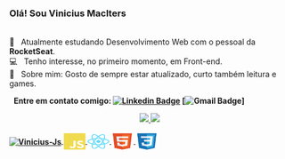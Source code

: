 
### Olá! Sou Vinicius Maclters

<br/> 🚀 &nbsp; Atualmente estudando Desenvolvimento Web com o pessoal da **RocketSeat**.
<br/> :computer: &nbsp; Tenho interesse, no primeiro momento, em Front-end.
<br/> 💬  &nbsp; Sobre mim: Gosto de sempre estar atualizado, curto também leitura e games.

&nbsp; <strong>Entre em contato comigo:<strong/> [![Linkedin Badge](https://img.shields.io/badge/-LINKEDIN-blue?style=flat-square&logo=Linkedin&logoColor=white&link=https:https://www.linkedin.com/in/vinicius-maclters-b106a5172/)](https://www.linkedin.com/in/vinicius-maclters-b106a5172/)
[![Gmail Badge](https://img.shields.io/badge/-GMAIL-c14438?style=flat-square&logo=Gmail&logoColor=white&link=mailto:vinicius.maclters@gmail.com)]

<div align="center">
  <a href="https://github.com/viniciusmaclters">
  <img height="180em" src="https://github-readme-stats.vercel.app/api?username=viniciusmaclters&show_icons=true&theme=dark&include_all_commits=true&count_private=true"/>
  <img height="180em" src="https://github-readme-stats.vercel.app/api/top-langs/?username=viniciusmaclters&layout=compact&langs_count=7&theme=dark"/>
</div>
  
<div style="display: inline_block"><br>
  <img align="center" alt="Vinicius-Js" height="30" width="40" src="https://cdn.jsdelivr.net/gh/devicons/devicon/icons/nodejs/nodejs-original.svg" />
  <img align="center" alt="Vinicius-Js" height="30" width="40" src="https://raw.githubusercontent.com/devicons/devicon/master/icons/javascript/javascript-plain.svg">
  <img align="center" alt="Vinicius-React" height="30" width="40" src="https://raw.githubusercontent.com/devicons/devicon/master/icons/react/react-original.svg">
  <img align="center" alt="Vinicius-HTML" height="30" width="40" src="https://raw.githubusercontent.com/devicons/devicon/master/icons/html5/html5-original.svg">
  <img align="center" alt="Vinicius-CSS" height="30" width="40" src="https://raw.githubusercontent.com/devicons/devicon/master/icons/css3/css3-original.svg">
</div>

  





<!--
**viniciusmaclters/ViniciusMaclters** is a ✨ _special_ ✨ repository because its `README.md` (this file) appears on your GitHub profile.





